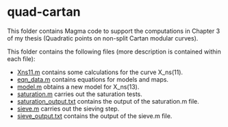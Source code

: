 # quad-cartan
This folder contains Magma code to support the computations in Chapter 3 of my thesis (Quadratic points on non-split Cartan modular curves).

This folder contains the following files (more description is contained within each file):

- [Xns11.m](Xns11.m) contains some calculations for the curve X_ns(11).
- [eqn_data.m](eqn_data.m) contains equations for models and maps.
- [model.m](model.m) obtains a new model for X_ns(13).
- [saturation.m](saturation.m) carries out the saturation tests.
- [saturation_output.txt](saturation.m) contains the output of the saturation.m file.
- [sieve.m](saturation.m) carries out the sieving step.
- [sieve_output.txt](saturation.m) contains the output of the sieve.m file.

